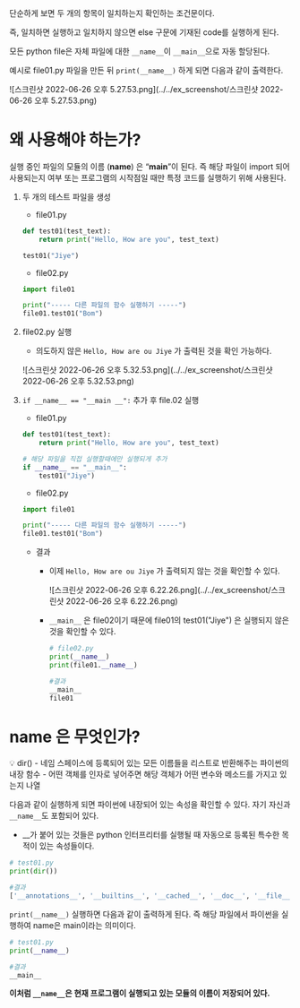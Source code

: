 단순하게 보면 두 개의 항목이 일치하는지 확인하는 조건문이다.

즉, 일치하면 실행하고 일치하지 않으면 else 구문에 기재된 code를 실행하게 된다.

모든 python file은 자체 파일에 대한 `__name__`이 `__main__`으로 자동 할당된다.

예시로 file01.py 파일을 만든 뒤 `print(__name__)` 하게 되면 다음과 같이 출력한다.

![스크린샷 2022-06-26 오후 5.27.53.png](../../ex_screenshot/스크린샷 2022-06-26 오후 5.27.53.png)

# 왜 사용해야 하는가?

실행 중인 파일의 모듈의 이름 (__name__) 은 “__main__”이 된다. 즉 해당 파일이 import 되어 사용되는지 여부 또는 프로그램의 시작점일 때만 특정 코드를 실행하기 위해 사용된다. 

1. 두 개의 테스트 파일을 생성
    - file01.py
    
    ```python
    def test01(test_text):
        return print("Hello, How are you", test_text)
    
    test01("Jiye")
    ```
    
    - file02.py
    
    ```python
    import file01
    
    print("----- 다른 파일의 함수 실행하기 -----")
    file01.test01("Bom")
    ```
    
2. file02.py 실행
    - 의도하지 않은 `Hello, How are ou Jiye` 가 출력된 것을 확인 가능하다.
    
    ![스크린샷 2022-06-26 오후 5.32.53.png](../../ex_screenshot/스크린샷 2022-06-26 오후 5.32.53.png)
    
3. `if __name__ == "__main __":` 추가 후 file.02 실행
    - file01.py
    
    ```python
    def test01(test_text):
        return print("Hello, How are you", test_text)
    
    # 해당 파일을 직접 실행할때에만 실행되게 추가 
    if __name__ == "__main__":
        test01("Jiye")
    ```
    
    - file02.py
    
    ```python
    import file01
    
    print("----- 다른 파일의 함수 실행하기 -----")
    file01.test01("Bom")
    ```
    
    - 결과
        - 이제 `Hello, How are ou Jiye` 가 출력되지 않는 것을 확인할 수 있다.
            
            ![스크린샷 2022-06-26 오후 6.22.26.png](../../ex_screenshot/스크린샷 2022-06-26 오후 6.22.26.png)
            
        - `__main__` 은 file02이기 때문에 file01의  test01("Jiye") 은 실행되지 않은 것을 확인할 수 있다.
            
            ```python
            # file02.py
            print(__name__)
            print(file01.__name__)
            
            #결과
            __main__
            file01
            ```
            

# __name__ 은 무엇인가?

<aside>
💡 dir()
- 네임 스페이스에 등록되어 있는 모든 이름들을 리스트로 반환해주는 파이썬의 내장 함수 
- 어떤 객체를 인자로 넣어주면 해당 객체가 어떤 변수와 메소드를 가지고 있는지 나열

</aside>

다음과 같이 실행하게 되면 파이썬에 내장되어 있는 속성을 확인할 수 있다. 자기 자신과 `__name__`도 포함되어 있다.

- __가 붙어 있는 것들은 python 인터프리터를 실행될 때 자동으로 등록된 특수한 목적이 있는 속성들이다.

```python
# test01.py
print(dir())

#결과
['__annotations__', '__builtins__', '__cached__', '__doc__', '__file__', '__loader__', '__name__', '__package__', '__spec__', 'test01']
```

`print(__name__)` 실행하면 다음과 같이 출력하게 된다. 즉 해당 파일에서 파이썬을 실행하여 name은 main이라는 의미이다.

```python
# test01.py
print(__name__)

#결과
__main__
```

**이처럼 `__name__`은 현재 프로그램이 실행되고 있는 모듈의 이름이 저장되어 있다.**